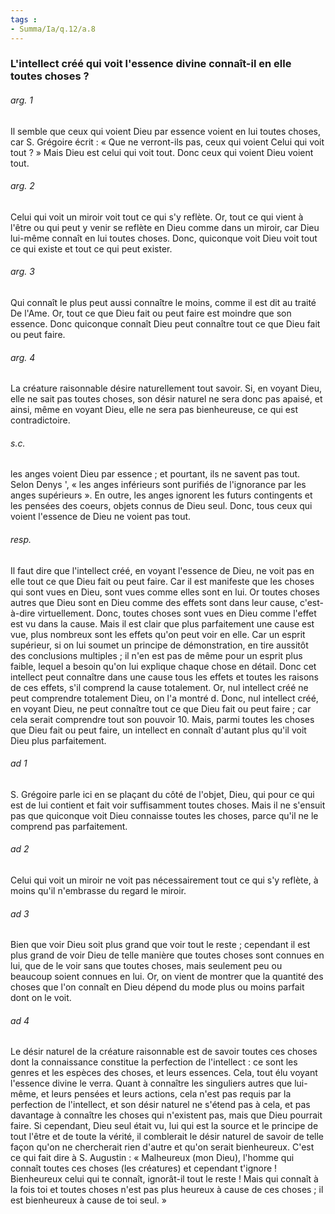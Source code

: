 ```yaml
---
tags : 
- Summa/Ia/q.12/a.8
---
```


### L'intellect créé qui voit l'essence divine connaît-il en elle toutes choses ?

###### arg. 1
Il semble que ceux qui voient Dieu par essence voient en lui toutes choses, car S. Grégoire écrit : « Que ne verront-ils pas, ceux qui voient Celui qui voit tout ? » Mais Dieu est celui qui voit tout. Donc ceux qui voient Dieu voient tout. 

###### arg. 2
Celui qui voit un miroir voit tout ce qui s'y reflète. Or, tout ce qui vient à l'être ou qui peut y venir se reflète en Dieu comme dans un miroir, car Dieu lui-même connaît en lui toutes choses. Donc, quiconque voit Dieu voit tout ce qui existe et tout ce qui peut exister. 

###### arg. 3
Qui connaît le plus peut aussi connaître le moins, comme il est dit au traité De l'Ame. Or, tout ce que Dieu fait ou peut faire est moindre que son essence. Donc quiconque connaît Dieu peut connaître tout ce que Dieu fait ou peut faire. 

###### arg. 4
La créature raisonnable désire naturellement tout savoir. Si, en voyant Dieu, elle ne sait pas toutes choses, son désir naturel ne sera donc pas apaisé, et ainsi, même en voyant Dieu, elle ne sera pas bienheureuse, ce qui est contradictoire. 

###### s.c.
les anges voient Dieu par essence ; et pourtant, ils ne savent pas tout. Selon Denys ', « les anges inférieurs sont purifiés de l'ignorance par les anges supérieurs ». En outre, les anges ignorent les futurs contingents et les pensées des coeurs, objets connus de Dieu seul. Donc, tous ceux qui voient l'essence de Dieu ne voient pas tout. 

###### resp.
Il faut dire que l'intellect créé, en voyant l'essence de Dieu, ne voit pas en elle tout ce que Dieu fait ou peut faire. Car il est manifeste que les choses qui sont vues en Dieu, sont vues comme elles sont en lui. Or toutes choses autres que Dieu sont en Dieu comme des effets sont dans leur cause, c'est-à-dire virtuellement. Donc, toutes choses sont vues en Dieu comme l'effet est vu dans la cause. Mais il est clair que plus parfaitement une cause est vue, plus nombreux sont les effets qu'on peut voir en elle. Car un esprit supérieur, si on lui soumet un principe de démonstration, en tire aussitôt des conclusions multiples ; il n'en est pas de même pour un esprit plus faible, lequel a besoin qu'on lui explique chaque chose en détail. Donc cet intellect peut connaître dans une cause tous les effets et toutes les raisons de ces effets, s'il comprend la cause totalement. Or, nul intellect créé ne peut comprendre totalement Dieu, on l'a montré d. Donc, nul intellect créé, en voyant Dieu, ne peut connaître tout ce que Dieu fait ou peut faire ; car cela serait comprendre tout son pouvoir 10. Mais, parmi toutes les choses que Dieu fait ou peut faire, un intellect en connaît d'autant plus qu'il voit Dieu plus parfaitement. 

###### ad 1
S. Grégoire parle ici en se plaçant du côté de l'objet, Dieu, qui pour ce qui est de lui contient et fait voir suffisamment toutes choses. Mais il ne s'ensuit pas que quiconque voit Dieu connaisse toutes les choses, parce qu'il ne le comprend pas parfaitement. 

###### ad 2
Celui qui voit un miroir ne voit pas nécessairement tout ce qui s'y reflète, à moins qu'il n'embrasse du regard le miroir. 

###### ad 3
Bien que voir Dieu soit plus grand que voir tout le reste ; cependant il est plus grand de voir Dieu de telle manière que toutes choses sont connues en lui, que de le voir sans que toutes choses, mais seulement peu ou beaucoup soient connues en lui. Or, on vient de montrer que la quantité des choses que l'on connaît en Dieu dépend du mode plus ou moins parfait dont on le voit. 

###### ad 4
Le désir naturel de la créature raisonnable est de savoir toutes ces choses dont la connaissance constitue la perfection de l'intellect : ce sont les genres et les espèces des choses, et leurs essences. Cela, tout élu voyant l'essence divine le verra. Quant à connaître les singuliers autres que lui-même, et leurs pensées et leurs actions, cela n'est pas requis par la perfection de l'intellect, et son désir naturel ne s'étend pas à cela, et pas davantage à connaître les choses qui n'existent pas, mais que Dieu pourrait faire. Si cependant, Dieu seul était vu, lui qui est la source et le principe de tout l'être et de toute la vérité, il comblerait le désir naturel de savoir de telle façon qu'on ne chercherait rien d'autre et qu'on serait bienheureux. C'est ce qui fait dire à S. Augustin : « Malheureux (mon Dieu), l'homme qui connaît toutes ces choses (les créatures) et cependant t'ignore ! Bienheureux celui qui te connaît, ignorât-il tout le reste ! Mais qui connaît à la fois toi et toutes choses n'est pas plus heureux à cause de ces choses ; il est bienheureux à cause de toi seul. » 



